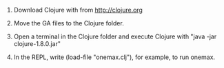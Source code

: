 1. Download Clojure with from http://clojure.org

2. Move the GA files to the Clojure folder.

3. Open a terminal in the Clojure folder and execute Clojure with
"java -jar clojure-1.8.0.jar"

4. In the REPL, write (load-file "onemax.clj"), for example, to run onemax.

